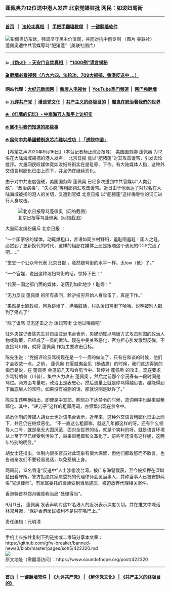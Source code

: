### 蓬佩奥为12位送中港人发声 北京党媒狂批 网民：如泼妇骂街
------------------------

#### [首页](https://github.com/gfw-breaker/banned-news3/blob/master/README.md) &nbsp;&nbsp;|&nbsp;&nbsp; [法轮功真相](https://github.com/begood0513/basic/blob/master/README.md)  &nbsp;&nbsp;|&nbsp;&nbsp; [手把手翻墙教程](https://github.com/gfw-breaker/guides/wiki)  &nbsp;&nbsp;|&nbsp;&nbsp; [一键翻墙软件](https://github.com/gfw-breaker/nogfw/blob/master/README.md)  



<div><img alt="彭佩奥访东欧，强调坚守民主价值观，共同对抗中俄专制 （图片 美联社）" src="https://img.soundofhope.org/2020-08/1597415411029.jpg"/>
<br/><figcaption class="caption">
 蓬佩奥遭中共官媒辱骂“肥猪蓬”（美联社图片）
</figcaption></div><hr/>

#### 💥 [《伪火》 - 天安门自焚真相 ](http://158.247.195.190:10000/videos/blog/weihuo.html)&nbsp; |&nbsp; [“1400例”谎言揭秘  ](http://158.247.195.190:10000/videos/blog/jiexi1400.html)

#### [ 🎬  翻墙必看视频（八九六四、法轮功、709大抓捕、香港反送中 ...）](https://github.com/gfw-breaker/links/blob/master/banned.md)

#### 网站代理：[大纪元新闻网](http://158.247.195.190:10080/gb/) &nbsp;|&nbsp; [新唐人电视台](http://158.247.195.190:8808/gb/)  &nbsp;|&nbsp; [YouTube热门频道](http://158.247.195.190/youtube.html) &nbsp;|&nbsp; [网门免翻墙](http://158.247.195.190:11000/show.aspx?name=ogHome)

#### 💥 [九评共产党](http://158.247.195.190:10000/videos/res/jiuping/)&nbsp; |&nbsp; [漫谈党文化](http://158.247.195.190:10000/videos/res/mtdwh/)&nbsp; |&nbsp; [共产主义的终极目的](http://158.247.195.190:10000/videos/res/zjmd/)&nbsp; |&nbsp; [魔鬼在統治著我們的世界](http://158.247.195.190:10000/videos/res/TheSpecter/)  

#### [ 🔥  《红墙的记忆》- 中南海万人和平上访纪实](http://158.247.195.190:10000/videos/news/../legend/index.html)

#### [ 🔥  黨不叫我們知道的那些事](http://158.247.195.190:10000/videos/news/truth02.html)

#### [ 🔥  爲何中共舉國體制造芯片難以成功 ｜「透視中國」](http://158.247.195.190:10000/videos/news/don03.html)

<div><div class="Content__Wrapper sc-1bvya0-0 grZQxZ">
 <p class="meta-top">
  <span class="meta">
   【希望之声2020年9月16日】（本台记者杨正综合报导）
  </span>
  美国国务卿
  <ok href="/term/4007">
   蓬佩奥
  </ok>
  为12名在大陆海域被捕的港人发声，
  <ok href="/term/124535">
   北京日报
  </ok>
  竟以“肥猪蓬”对其攻击谩骂，引发舆论批评。大量网民叹媒体竟如泼妇骂街实在是耻辱、下作。有大陆媒体人指，这种外交语言粗鄙化已由上而下，并且仍在继续恶化。
 </p>
 <p>
  由于对中共态度强硬，美国国务卿
  <ok href="/term/4007">
   蓬佩奥
  </ok>
  已经多次遭到中共官媒以“人类公敌”、“政治病毒”、“失心疯”等粗鄙词汇攻击谩骂。近日由于他表达了对12名在大陆海域被捕的港人的关切，又遭到官媒
  <ok href="/term/124535">
   北京日报
  </ok>
  以“肥猪蓬”这样侮辱性的词汇进行人身攻击。
 </p>
 <figure class="OImage__StyledFigure-sc-1lfley0-0 hHSfVg">
  <img alt="北京日报辱骂蓬佩奥（网络截图）" src="https://img.soundofhope.org/2020-09/bjrb-1600251829493.png"/>
  <br/><figcaption>
   北京日报辱骂蓬佩奥（网络截图）
  </figcaption>
 </figure>
 <p>
  大量网友纷纷痛斥
  <ok href="/term/124535">
   北京日报
  </ok>
  ：
 </p>
 <div class="AD_Embed__Wrap-sc-1xslmin-0 igMuqX module desktop">
  <div>
  </div>
 </div>
 <p>
  “一个国家级的媒体，动辄爆粗口，言语如同乡村野妇，羞耻啊羞耻！国人之耻。必然到了更新换代的时代，这样的粗鄙在媒体上还是跟随这个该死的CCP完蛋了吧……”
 </p>
 <p>
  “堂堂一个公众号代表
  <ok href="/term/124535">
   北京日报
  </ok>
  ，竟然跟骂街的水平一样。太low（低）了。”
 </p>
 <p>
  “一个官媒，说出这种泼妇骂街的话，惊掉下巴！”
 </p>
 <p>
  “代表一国之都门面的媒体，沦落到如此地步！耻辱！”
 </p>
 <p>
  “无力反驳
  <ok href="/term/4007">
   蓬佩奥
  </ok>
  的所有质问，黔驴技穷开始人身攻击了，真是下作。”
 </p>
 <p>
  “果然是土匪政权，狗急跳墙了，满嘴脏话，村头泼妇骂街了哈哈。说明被别人戳到了痛点了”
 </p>
 <p>
  “除了谩骂 已无还击之力 泼妇骂街 让他过嘴瘾吧”
 </p>
 <p>
  驻外央媒记者陈先生对自由亚洲电台表示，央媒动辄以骂街方式攻击别国的政治人物或政策，已经成了一贯的做法。现在中美关系恶化，官方担心引发激烈反弹，不直接骂川普，就将
  <ok href="/term/4007">
   蓬佩奥
  </ok>
  作为主要攻击目标。
 </p>
 <p>
  陈先生说：“党报评论员骂街现在是一个一贯的做法了，只有在和谈的时候，他们才会收敛一点。之前，
  <ok href="/term/4007">
   蓬佩奥
  </ok>
  在夏威夷会见（杨洁篪）的时候，我们这边得到的指示是说，在
  <ok href="/term/4007">
   蓬佩奥
  </ok>
  会见前几天和会见当中，暂停对
  <ok href="/term/4007">
   蓬佩奥
  </ok>
  的攻击。现在要求少骂特朗普（川普），集中火力攻击
  <ok href="/term/4007">
   蓬佩奥
  </ok>
  。然后之前那个余茂春有一段时间是骂过。两方面考量吧，政治上是表忠心，然后流量上就是你骂得越厉害，越能得到下面底层人的欢呼。如果没有被删的话，那就说明是默许了。”
 </p>
 <p>
  陈先生还明确指出，即使是中宣部、网信办下达禁令的时候，遣词用字也越来越粗鄙化。其中，“递刀子”这样的粗鄙用词，亦频繁出现在禁令中。
 </p>
 <p>
  熟悉体制的传媒人胡女士也对该电台表示，近年来，这种外交语言粗鄙化已由上而下，并且仍在继续恶化。 “不一直这么粗鄙嘛，就这几年都这样的呀。还有什么领导人口号，就是毫无大国风范，面对全世界的话，就是个笑料的呀。就是语言环境从上至下早已经受到污染了，越来越粗鄙和文革化了。前些年还没有这样呢，这两年特别的明显。”
 </p>
 <p>
  胡女士还指出，体制内很多官员对此现象有很大保留，但他们都敢怒而不敢言，也告诫亲友们不要轻易说话，以免惹祸上身。
 </p>
 <p>
  两周前，12名香港“反送中”人士涉偷渡台湾，被广东海警截获，至今被扣押在深圳盐田看守所。警方拒绝其家属委托的代理律师会见当事人，并称当事人已被安排两名“官派律师”。有家属委托的律师受到当局施压，被迫放弃代理相关案件。
 </p>
 <p>
  香港特首林郑月娥竟称当局“处理得当”。
 </p>
 <p>
  9月11日，
  <ok href="/term/4007">
   蓬佩奥
  </ok>
  发表声明对这12名港人的近况表示深度关切。并在推文中喊话林郑月娥，“保护香港居民权利不是只在嘴巴上。”
 </p>
 <p class="meta-btm">
  责任编辑：元明清
 </p>
</div>
</div>
<hr/>
手机上长按并复制下列链接或二维码分享本文章：<br/>
https://github.com/gfw-breaker/banned-news3/blob/master/pages/soh5/422320.md <br/>
<a href='https://github.com/gfw-breaker/banned-news3/blob/master/pages/soh5/422320.md'><img src='https://github.com/gfw-breaker/banned-news3/blob/master/pages/soh5/422320.md.png'/></a> <br/>
原文地址（需翻墙访问）：https://www.soundofhope.org/post/422320


------------------------
#### [首页](https://github.com/gfw-breaker/banned-news3/blob/master/README.md) &nbsp;|&nbsp; [一键翻墙软件](https://github.com/gfw-breaker/nogfw/blob/master/README.md) &nbsp;| [《九评共产党》](https://github.com/gfw-breaker/9ping.md/blob/master/README.md#九评之一评共产党是什么) | [《解体党文化》](https://github.com/gfw-breaker/jtdwh.md/blob/master/README.md) | [《共产主义的终极目的》](https://github.com/gfw-breaker/gczydzjmd.md/blob/master/README.md)


<img src='http://gfw-breaker.win/banned-news3/pages/soh5/422320.md' width='0px' height='0px'/>